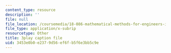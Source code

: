 ```yaml
---
content_type: resource
description: ''
file: null
file_location: /coursemedia/18-086-mathematical-methods-for-engineers-ii-spring-2006/3453e0b0e2379d56ef6fb5f6e3bb5c9e_NEsObJTwDXI.srt
file_type: application/x-subrip
resourcetype: Other
title: 3play caption file
uid: 3453e0b0-e237-9d56-ef6f-b5f6e3bb5c9e
---
```

